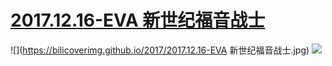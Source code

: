 # [2017.12.16-EVA 新世纪福音战士](https://bangumi.bilibili.com/anime/1635)
![](https://bilicoverimg.github.io/2017/2017.12.16-EVA 新世纪福音战士.jpg)
![](https://bilicover2017.github.io/2017.12.16.jpg)